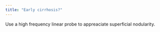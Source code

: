 ```yaml
---
title: "Early cirrhosis?"
---
```

Use a high frequency linear probe to appreaciate superficial nodularity.

